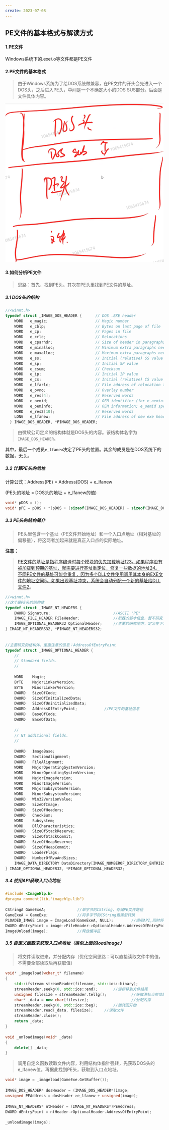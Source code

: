 ```yaml
---
create: 2023-07-08
---
```

## PE文件的基本格式与解读方式

#### 1.PE文件

Windows系统下的.exe/.o等文件都是PE文件

#### 2.PE文件的基本格式

> 由于Windows系统为了给DOS系统做兼容，在PE文件的开头会先进入一个DOS头，之后进入PE头，中间是一个不确定大小的DOS SUS部分。后面是文件具体内容。

![](picture/PE文件简单格式.png)

#### 3.如何分析PE文件

> 思路：首先，找到PE头。其次在PE头里找到PE文件的基址。

##### 3.1 DOS头的结构

```C++
//<winnt.h>
typedef struct _IMAGE_DOS_HEADER {      // DOS .EXE header
    WORD   e_magic;                     // Magic number
    WORD   e_cblp;                      // Bytes on last page of file
    WORD   e_cp;                        // Pages in file
    WORD   e_crlc;                      // Relocations
    WORD   e_cparhdr;                   // Size of header in paragraphs
    WORD   e_minalloc;                  // Minimum extra paragraphs needed
    WORD   e_maxalloc;                  // Maximum extra paragraphs needed
    WORD   e_ss;                        // Initial (relative) SS value
    WORD   e_sp;                        // Initial SP value
    WORD   e_csum;                      // Checksum
    WORD   e_ip;                        // Initial IP value
    WORD   e_cs;                        // Initial (relative) CS value
    WORD   e_lfarlc;                    // File address of relocation table
    WORD   e_ovno;                      // Overlay number
    WORD   e_res[4];                    // Reserved words
    WORD   e_oemid;                     // OEM identifier (for e_oeminfo)
    WORD   e_oeminfo;                   // OEM information; e_oemid specific
    WORD   e_res2[10];                  // Reserved words
    LONG   e_lfanew;                    // File address of new exe header
  } IMAGE_DOS_HEADER, *PIMAGE_DOS_HEADER;
```

> 由微软公司定义的结构体就是DOS头的内容。该结构体名字为`IMAGE_DOS_HEADER`。

其中，最后一个成员`e_lfanew`决定了PE头的位置。其余的成员是在DOS系统下的数据，无关。

##### 3.2 计算PE头的地址

计算公式：Address(PE) = Address(DOS) + e_lfanew

(PE头的地址 = DOS头的地址 + e_lfanew的值)

```C++
void* pDOS = ();
void* pPE = pDOS + *(pDOS + (sizeof(IMAGE_DOS_HEADER) - sizeof(IMAGE_DOS_HEADER.e_lfanew)));
```

##### 3.3 PE头的结构简介

> PE头里包含一个基址（PE文件开始地址）和一个入口点地址（相对基址的偏移量），将这两者加起来就是真正入口点的实际地址。

**注意：**

> [PE文件的基址是指程序编译时每个模块的优先加载地址](https://blog.csdn.net/nicehunt/article/details/38977907)[1](https://bing.com/search?q=PE文件+基址+重复)[2](https://blog.csdn.net/nicehunt/article/details/38977907)[3](https://blog.csdn.net/u012206617/article/details/88185628)[。如果程序没有被加载到预期的基址，就需要进行基址重定位，修复一些数据的地址](https://blog.csdn.net/nicehunt/article/details/38977907)[2](https://blog.csdn.net/nicehunt/article/details/38977907)[4](https://blog.csdn.net/weixin_43249758/article/details/115214160)[。不同PE文件的基址可能会重复，因为多个DLL文件使用调用其本身的EXE文件的地址空间](https://blog.csdn.net/qq_45444695/article/details/104195547)[5](https://blog.csdn.net/qq_45444695/article/details/104195547)[。如果出现基址冲突，系统会自动分配一个新的基址给DLL文件](https://blog.csdn.net/nicehunt/article/details/38977907)[2](https://blog.csdn.net/nicehunt/article/details/38977907)。

```C++
//<winnt.h>
//这个是PE头的结构体
typedef struct _IMAGE_NT_HEADERS {
    DWORD Signature;							//ASCII "PE"
    IMAGE_FILE_HEADER FileHeader;				//机器的基本信息，暂不研究
    IMAGE_OPTIONAL_HEADER32 OptionalHeader;		//主要的研究地方，定义在下方
} IMAGE_NT_HEADERS32, *PIMAGE_NT_HEADERS32;


//主要研究的结构体，里面注意的信息：AddressOfEntryPoint
typedef struct _IMAGE_OPTIONAL_HEADER {
    //
    // Standard fields.
    //

    WORD    Magic;
    BYTE    MajorLinkerVersion;
    BYTE    MinorLinkerVersion;
    DWORD   SizeOfCode;
    DWORD   SizeOfInitializedData;
    DWORD   SizeOfUninitializedData;
    DWORD   AddressOfEntryPoint;			//PE文件的基址信息
    DWORD   BaseOfCode;
    DWORD   BaseOfData;

    //
    // NT additional fields.
    //

    DWORD   ImageBase;
    DWORD   SectionAlignment;
    DWORD   FileAlignment;
    WORD    MajorOperatingSystemVersion;
    WORD    MinorOperatingSystemVersion;
    WORD    MajorImageVersion;
    WORD    MinorImageVersion;
    WORD    MajorSubsystemVersion;
    WORD    MinorSubsystemVersion;
    DWORD   Win32VersionValue;
    DWORD   SizeOfImage;
    DWORD   SizeOfHeaders;
    DWORD   CheckSum;
    WORD    Subsystem;
    WORD    DllCharacteristics;
    DWORD   SizeOfStackReserve;
    DWORD   SizeOfStackCommit;
    DWORD   SizeOfHeapReserve;
    DWORD   SizeOfHeapCommit;
    DWORD   LoaderFlags;
    DWORD   NumberOfRvaAndSizes;
    IMAGE_DATA_DIRECTORY DataDirectory[IMAGE_NUMBEROF_DIRECTORY_ENTRIES];
} IMAGE_OPTIONAL_HEADER32, *PIMAGE_OPTIONAL_HEADER32;
```

##### 3.4 使用API获取入口点地址

```C++
#include <ImageHlp.h>
#pragma comment(lib,"imagehlp.lib")

CStringA GameExeA;				//单字节的CString，存储PE文件路径
GameExeA = GameExe;				//将多字节的CString做类型转换
PLOADED_IMAGE image = ImageLoad(GameExeA, NULL);		//调用API,同时将文件加载到image指向的缓冲区
DWORD dEntryPoint = image->FileHeader->OptionalHeader.AddressOfEntryPoint;	//获取入口点地址
ImageUnload(image);				//释放缓冲区
```

##### 3.5 自定义函数来获取入口点地址（类似上面的loadimage）

> 将文件读取进来，并分配内存（优化空间思路：可以直接读取文件中的值，不需要全部读取后再获取值）

```C++
void* _imageload(wchar_t* filename)
{
	std::ifstream streamReader(filename, std::ios::binary);
	streamReader.seekg(0, std::ios::end);		//游标移到文件结尾
	unsigned filesize = streamReader.tellg();			//获取游标当前位置 - 文件开始位置，此处为文件大小
	char* _data = new char[filesize];					//分配内存
	streamReader.seekg(0, std::ios::beg);		//跳转回开始
	streamReader.read(_data, filesize);		//读取文件
	streamReader.close();
	return _data;
}

void _unloadimage(void* _data)
{
	delete[] _data;
}

```

> 调用自定义函数读取文件内容，利用结构体指针强转，先获取DOS头的e_lfanew值。再据此找到PE头，获取到入口点地址。

```C++
void* image = _imageload(GameExe.GetBuffer());		

IMAGE_DOS_HEADER* dosHeader = (IMAGE_DOS_HEADER*)image;
unsigned PEAddress = dosHeader->e_lfanew + unsigned(image);

IMAGE_NT_HEADERS* ntHeader = (IMAGE_NT_HEADERS*)PEAddress;
DWORD dEntryPoint = ntHeader->OptionalHeader.AddressOfEntryPoint;

_unloadimage(image);
```

